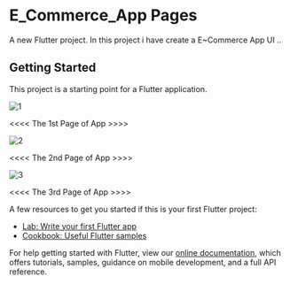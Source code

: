 # E_Commerce_App Pages

A new Flutter project. In this project i have create a E~Commerce App UI ..

## Getting Started

This project is a starting point for a Flutter application.

![1](https://user-images.githubusercontent.com/75627888/120904588-6b0e5f80-c666-11eb-9b12-1e39140d1944.png)

<<<< The 1st Page of App >>>>

![2](https://user-images.githubusercontent.com/75627888/120904585-69449c00-c666-11eb-8731-2acbe53e9752.png)

<<<< The 2nd Page of App >>>>

![3](https://user-images.githubusercontent.com/75627888/120904587-6b0e5f80-c666-11eb-88df-67cf2445d279.png)

<<<< The 3rd Page of App >>>>


A few resources to get you started if this is your first Flutter project:

- [Lab: Write your first Flutter app](https://flutter.dev/docs/get-started/codelab)
- [Cookbook: Useful Flutter samples](https://flutter.dev/docs/cookbook)

For help getting started with Flutter, view our
[online documentation](https://flutter.dev/docs), which offers tutorials,
samples, guidance on mobile development, and a full API reference.
